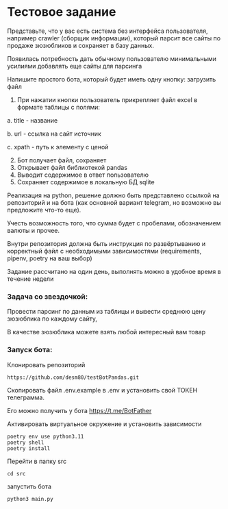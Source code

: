 # Тестовое задание
Представьте, что у вас есть система без интерфейса пользователя, например crawler (сборщик информации), который парсит все сайты по продаже зюзюбликов и сохраняет в базу данных.

Появилась потребность дать обычному пользователю минимальными усилиями добавлять еще сайты для парсинга

Напишите простого бота, который будет иметь одну кнопку: загрузить файл

1.	При нажатии кнопки пользователь прикрепляет файл excel в формате таблицы с полями:

a.	title - название

b.	url - ссылка на сайт источник

c.	xpath - путь к элементу с ценой

2.	Бот получает файл, сохраняет
3.	Открывает файл библиотекой pandas
4.	Выводит содержимое в ответ пользователю
5.	Сохраняет содержимое в локальную БД sqlite

Реализация на python, решение должно быть представлено ссылкой на репозиторий и на бота (как основной вариант telegram, но возможно вы предложите что-то еще).

Учесть возможность того, что сумма будет с пробелами, обозначением валюты и прочее.

Внутри репозитория должна быть инструкция по развёртыванию и корректный файл с необходимыми зависимостями (requirements, pipenv, poetry на ваш выбор)

Задание рассчитано на один день, выполнять можно в удобное время в течение недели



### Задача со звездочкой:

Провести парсинг по данным из таблицы и вывести среднюю цену зюзюблика по каждому сайту,

В качестве зюзюблика можете взять любой интересный вам товар

### Запуск бота:

Клонировать репозиторий
```angular2html
https://github.com/desm80/testBotPandas.git
```
Скопировать файл .env.example в .env и установить свой ТОКЕН телеграмма.

Его можно получить у бота https://t.me/BotFather

Активировать виртуальное окружение и установить зависимости
```angular2html
poetry env use python3.11
poetry shell
poetry install
```

Перейти в папку src
```
cd src
```
запустить бота
```angular2html
python3 main.py
```






